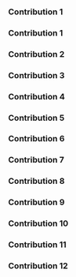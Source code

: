 

### Contribution 1


### Contribution 1


### Contribution 2


### Contribution 3


### Contribution 4


### Contribution 5


### Contribution 6


### Contribution 7


### Contribution 8


### Contribution 9


### Contribution 10


### Contribution 11


### Contribution 12
